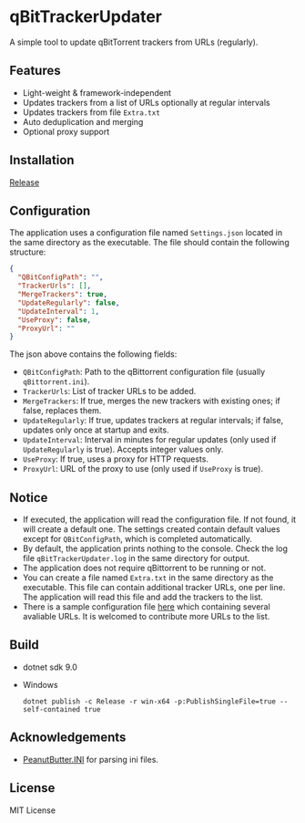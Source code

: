 # qBitTrackerUpdater

A simple tool to update qBitTorrent trackers from URLs (regularly).

## Features

- Light-weight & framework-independent
- Updates trackers from a list of URLs optionally at regular intervals
- Updates trackers from file `Extra.txt`
- Auto deduplication and merging
- Optional proxy support

## Installation

[Release](https://github.com/detached64/qBitTrackerUpdater/releases)

## Configuration

The application uses a configuration file named `Settings.json` located in the same directory as the executable. The file should contain the following structure:

```json
{
  "QBitConfigPath": "",
  "TrackerUrls": [],
  "MergeTrackers": true,
  "UpdateRegularly": false,
  "UpdateInterval": 1,
  "UseProxy": false,
  "ProxyUrl": ""
}
```

The json above contains the following fields:

- `QBitConfigPath`: Path to the qBittorrent configuration file (usually `qBittorrent.ini`).
- `TrackerUrls`: List of tracker URLs to be added.
- `MergeTrackers`: If true, merges the new trackers with existing ones; if false, replaces them.
- `UpdateRegularly`: If true, updates trackers at regular intervals; if false, updates only once at startup and exits.
- `UpdateInterval`: Interval in minutes for regular updates (only used if `UpdateRegularly` is true). Accepts integer values only.
- `UseProxy`: If true, uses a proxy for HTTP requests.
- `ProxyUrl`: URL of the proxy to use (only used if `UseProxy` is true).

## Notice

- If executed, the application will read the configuration file. If not found, it will create a default one. The settings created contain default values except for `QBitConfigPath`, which is completed automatically.
- By default, the application prints nothing to the console. Check the log file `qBitTrackerUpdater.log` in the same directory for output.
- The application does not require qBittorrent to be running or not.
- You can create a file named `Extra.txt` in the same directory as the executable. This file can contain additional tracker URLs, one per line. The application will read this file and add the trackers to the list.
- There is a sample configuration file [here](./docs/Settings.json) which containing several avaliable URLs. It is welcomed to contribute more URLs to the list.

## Build

- dotnet sdk 9.0

- Windows

  `dotnet publish -c Release -r win-x64 -p:PublishSingleFile=true --self-contained true`

## Acknowledgements

- [PeanutButter.INI](https://github.com/fluffynuts/PeanutButter) for parsing ini files.

## License

MIT License